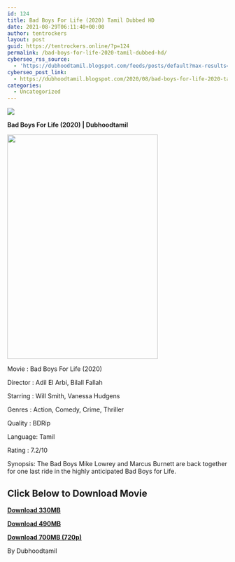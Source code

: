 ```yaml
---
id: 124
title: Bad Boys For Life (2020) Tamil Dubbed HD
date: 2021-08-29T06:11:40+00:00
author: tentrockers
layout: post
guid: https://tentrockers.online/?p=124
permalink: /bad-boys-for-life-2020-tamil-dubbed-hd/
cyberseo_rss_source:
  - 'https://dubhoodtamil.blogspot.com/feeds/posts/default?max-results=150&start-index=151'
cyberseo_post_link:
  - https://dubhoodtamil.blogspot.com/2020/08/bad-boys-for-life-2020-tamil-dubbed-hd.html
categories:
  - Uncategorized
---
```

<div class="media_block">
  <img src="https://1.bp.blogspot.com/-wGKL20zNyok/Xzd3v3usacI/AAAAAAAACBI/PDO01972N9wZsiABXthS-QUgZr9oIr2XACNcBGAsYHQ/s72-w344-h513-c/unnamed.jpg" class="media_thumbnail" />
</div>

**<span>Bad Boys For Life (2020) | Dubhoodtamil</span>**

<div class="separator">
  <a href="https://1.bp.blogspot.com/-wGKL20zNyok/Xzd3v3usacI/AAAAAAAACBI/PDO01972N9wZsiABXthS-QUgZr9oIr2XACNcBGAsYHQ/s512/unnamed.jpg" imageanchor="1"><img loading="lazy" border="0" data-original-height="512" data-original-width="345" height="513" src="https://1.bp.blogspot.com/-wGKL20zNyok/Xzd3v3usacI/AAAAAAAACBI/PDO01972N9wZsiABXthS-QUgZr9oIr2XACNcBGAsYHQ/w344-h513/unnamed.jpg" width="344" /></a>
</div>

Movie	<span></span>:	<span></span>Bad Boys For Life (2020)

Director	<span></span>:	<span></span>Adil El Arbi, Bilall Fallah

Starring	<span></span>:	<span></span>Will Smith, Vanessa Hudgens

Genres	<span></span>:	<span></span>Action, Comedy, Crime, Thriller

Quality	<span></span>:	<span></span>BDRip

Language:	<span></span>Tamil

Rating	<span></span>:	<span></span>7.2/10

Synopsis: The Bad Boys Mike Lowrey and Marcus Burnett are back together for one last ride in the highly anticipated Bad Boys for Life.

## **<span>Click Below to Download Movie</span>**

**<span><a href="https://oncehelp.com/bad-boys-3-1" target="_blank" rel="noopener">Download 330MB</a></span>**

**<span><a href="https://oncehelp.com/bad-boys-3-2" target="_blank" rel="noopener">Download 490MB</a></span>**

**<span><a href="https://oncehelp.com/bad-boys-3-3" target="_blank" rel="noopener">Download 700MB (720p)</a></span>**

By Dubhoodtamil